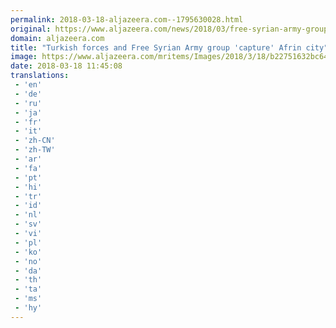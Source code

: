 ```yaml
---
permalink: 2018-03-18-aljazeera.com--1795630028.html
original: https://www.aljazeera.com/news/2018/03/free-syrian-army-group-captures-afrin-city-180318081430817.html
domain: aljazeera.com
title: "Turkish forces and Free Syrian Army group 'capture' Afrin city"
image: https://www.aljazeera.com/mritems/Images/2018/3/18/b22751632bc64bd38047d12d0c43de4d_18.jpg
date: 2018-03-18 11:45:08
translations: 
 - 'en'
 - 'de'
 - 'ru'
 - 'ja'
 - 'fr'
 - 'it'
 - 'zh-CN'
 - 'zh-TW'
 - 'ar'
 - 'fa'
 - 'pt'
 - 'hi'
 - 'tr'
 - 'id'
 - 'nl'
 - 'sv'
 - 'vi'
 - 'pl'
 - 'ko'
 - 'no'
 - 'da'
 - 'th'
 - 'ta'
 - 'ms'
 - 'hy'
---
```


